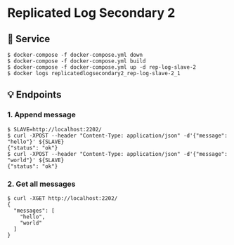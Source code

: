 # Replicated Log Secondary 2

## 🐳 Service

```
$ docker-compose -f docker-compose.yml down
$ docker-compose -f docker-compose.yml build
$ docker-compose -f docker-compose.yml up -d rep-log-slave-2
$ docker logs replicatedlogsecondary2_rep-log-slave-2_1
```

## 💡 Endpoints

### 1. Append message

```
$ SLAVE=http://localhost:2202/
$ curl -XPOST --header "Content-Type: application/json" -d'{"message": "hello"}' ${SLAVE}
{"status": "ok"}
$ curl -XPOST --header "Content-Type: application/json" -d'{"message": "world"}' ${SLAVE}
{"status": "ok"}
```

### 2. Get all messages

```
$ curl -XGET http://localhost:2202/
{
  "messages": [
    "hello",
    "world"
  ]
}
```
